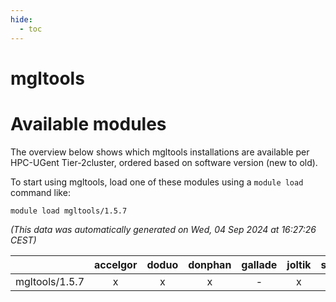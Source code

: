 ```yaml
---
hide:
  - toc
---
```


mgltools
========

# Available modules


The overview below shows which mgltools installations are available per HPC-UGent Tier-2cluster, ordered based on software version (new to old).

To start using mgltools, load one of these modules using a `module load` command like:

```shell
module load mgltools/1.5.7
```

*(This data was automatically generated on Wed, 04 Sep 2024 at 16:27:26 CEST)*  

| |accelgor|doduo|donphan|gallade|joltik|shinx|skitty|
| :---: | :---: | :---: | :---: | :---: | :---: | :---: | :---: |
|mgltools/1.5.7|x|x|x|-|x|-|x|
